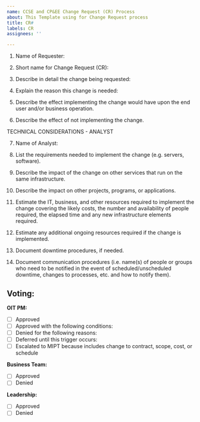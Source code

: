 ```yaml
---
name: CCSE and CP&EE Change Request (CR) Process
about: This Template using for Change Request process
title: CR#
labels: CR
assignees: ''

---
```


1.	Name of Requester:  

2.	Short name for Change Request (CR):

3.	Describe in detail the change being requested:

4.	Explain the reason this change is needed:

5.	Describe the effect implementing the change would have upon the end user and/or business operation.

6.	Describe the effect of not implementing the change.

TECHNICAL CONSIDERATIONS - ANALYST

7.	Name of Analyst:

8.	List the requirements needed to implement the change (e.g. servers, software).

9.	Describe the impact of the change on other services that run on the same infrastructure.

10.	Describe the impact on other projects, programs, or applications.

11.	Estimate the IT, business, and other resources required to implement the change covering the likely costs, the number and availability of people required, the elapsed time and any new infrastructure elements required.

12.	Estimate any additional ongoing resources required if the change is implemented.

13.	Document downtime procedures, if needed.

14.	Document communication procedures (i.e. name(s) of people or groups who need to be notified in the event of scheduled/unscheduled downtime, changes to processes, etc. and how to notify them).



## Voting:
**OIT PM:**
- [ ] Approved
- [ ] Approved with the following conditions:
- [ ] Denied for the following reasons:
- [ ] Deferred until this trigger occurs:
- [ ] Escalated to MIPT because includes change to contract, scope, cost, or schedule

**Business Team:**
- [ ] Approved
- [ ] Denied

**Leadership:**
- [ ] Approved
- [ ] Denied
